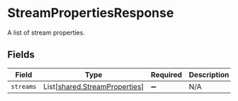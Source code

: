 # StreamPropertiesResponse

A list of stream properties.


## Fields

| Field                                                                    | Type                                                                     | Required                                                                 | Description                                                              |
| ------------------------------------------------------------------------ | ------------------------------------------------------------------------ | ------------------------------------------------------------------------ | ------------------------------------------------------------------------ |
| `streams`                                                                | List[[shared.StreamProperties](../../models/shared/streamproperties.md)] | :heavy_minus_sign:                                                       | N/A                                                                      |